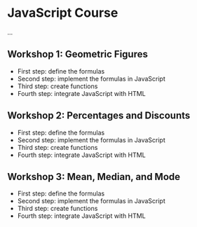 # JavaScript Course

...


## Workshop 1: Geometric Figures

- First step: define the formulas
- Second step: implement the formulas in JavaScript
- Third step: create functions
- Fourth step: integrate JavaScript with HTML

## Workshop 2: Percentages and Discounts

- First step: define the formulas
- Second step: implement the formulas in JavaScript
- Third step: create functions
- Fourth step: integrate JavaScript with HTML

## Workshop 3: Mean, Median, and Mode

- First step: define the formulas
- Second step: implement the formulas in JavaScript
- Third step: create functions
- Fourth step: integrate JavaScript with HTML
 
